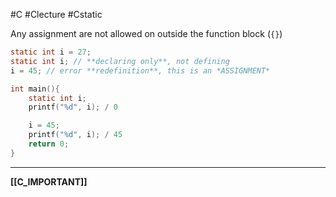 #C #Clecture #Cstatic

Any assignment are not allowed on outside the function block (`{}`)

```C
static int i = 27;
static int i; // **declaring only**, not defining
i = 45; // error **redefinition**, this is an *ASSIGNMENT*

int main(){
	static int i;
	printf("%d", i); / 0

	i = 45;
	printf("%d", i); / 45
	return 0;
}
```

---
**[[C_IMPORTANT]]**